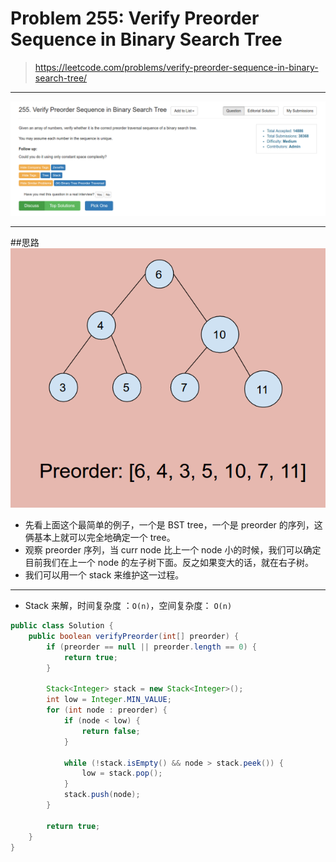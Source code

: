 # Problem 255: Verify Preorder Sequence in Binary Search Tree

> https://leetcode.com/problems/verify-preorder-sequence-in-binary-search-tree/

----------
![](/assets/255.png)

---------
##思路
![](/assets/verifyPreorder.png)
* 先看上面这个最简单的例子，一个是 BST tree，一个是 preorder 的序列，这俩基本上就可以完全地确定一个 tree。
* 观察 preorder 序列，当 curr node 比上一个 node 小的时候，我们可以确定目前我们在上一个 node 的左子树下面。反之如果变大的话，就在右子树。
* 我们可以用一个 stack 来维护这一过程。

------------
* Stack 来解，时间复杂度 ：`O(n)`，空间复杂度： `O(n)`

```java
public class Solution {
    public boolean verifyPreorder(int[] preorder) {
        if (preorder == null || preorder.length == 0) {
            return true;
        }
        
        Stack<Integer> stack = new Stack<Integer>();
        int low = Integer.MIN_VALUE;
        for (int node : preorder) {
            if (node < low) {
                return false;
            }
            
            while (!stack.isEmpty() && node > stack.peek()) {
                low = stack.pop();
            }
            stack.push(node);
        }
        
        return true;
    }
}
```

